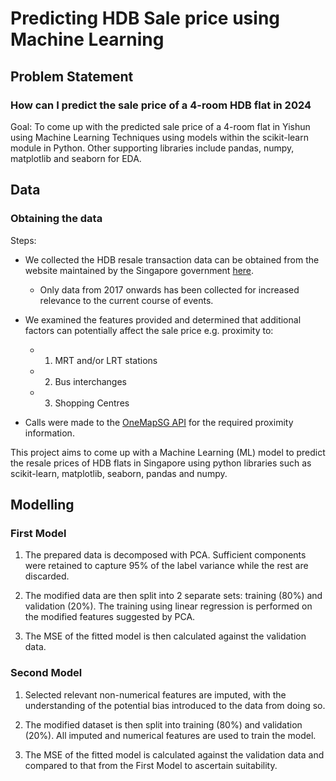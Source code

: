 
# Predicting HDB Sale price using Machine Learning

## Problem Statement
### How can I predict the sale price of a 4-room HDB flat in 2024

Goal: To come up with the predicted sale price of a 4-room flat in Yishun using 
Machine Learning Techniques using models within the scikit-learn module in 
Python. Other supporting libraries include pandas, numpy, matplotlib and seaborn
for EDA. 

## Data
### Obtaining the data
Steps:

* We collected the HDB resale transaction data can be obtained from the website 
maintained by the Singapore government [here](https://data.gov.sg/dataset/resale-flat-prices).

	* Only data from 2017 onwards has been collected for increased relevance
	  to the current course of events.

* We examined the features provided and determined that additional
  factors can potentially affect the sale price e.g. proximity to:
	* 1) MRT and/or LRT stations
	* 2) Bus interchanges
	* 3) Shopping Centres
	
* Calls were made to the [OneMapSG API](https://www.onemap.gov.sg/docs/)
  for the required proximity information.

This project aims to come up with a Machine Learning (ML) model to predict the 
resale prices of HDB flats in Singapore using python libraries such as scikit-learn,
matplotlib, seaborn, pandas and numpy.

## Modelling
### First Model
1. The prepared data is decomposed with PCA. Sufficient components were retained to
capture 95% of the label variance while the rest are discarded.

2. The modified data are then split into 2 separate sets: training (80%) and
   validation (20%). The training using linear regression is performed on the
   modified features suggested by PCA.

3. The MSE of the fitted model is then calculated against the validation data.

### Second Model
1. Selected relevant non-numerical features are imputed, with the understanding
   of the potential bias introduced to the data from doing so. 

2. The modified dataset is then split into training (80%) and validation (20%).
   All imputed and numerical features are used to train the model.

3. The MSE of the fitted model is calculated against the validation data and
   compared to that from the First Model to ascertain suitability.
